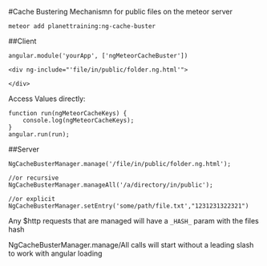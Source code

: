 #Cache Bustering Mechanismn for public files on the meteor server

```meteor add planettraining:ng-cache-buster```

##Client

```
angular.module('yourApp', ['ngMeteorCacheBuster'])

```

```
<div ng-include="'file/in/public/folder.ng.html'">

</div>

```
Access Values directly:
```
function run(ngMeteorCacheKeys) {
    console.log(ngMeteorCacheKeys);
}
angular.run(run);
```


##Server

```
NgCacheBusterManager.manage('/file/in/public/folder.ng.html');

//or recursive
NgCacheBusterManager.manageAll('/a/directory/in/public');

//or explicit
NgCacheBusterManager.setEntry('some/path/file.txt',"1231231322321")
```

Any $http requests that are managed will have a ```_HASH_``` param with the files hash


NgCacheBusterManager.manage/All calls will start without a leading slash to work with angular loading
